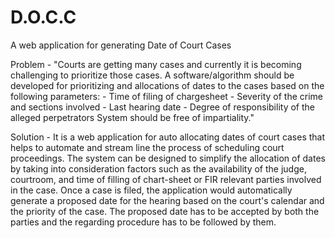 # D.O.C.C
A web application  for generating Date of Court Cases

Problem - "Courts are getting many cases and currently it is becoming challenging to prioritize those cases. A software/algorithm should be developed for prioritizing and allocations of dates to the cases based on the following parameters: - Time of filing of chargesheet - Severity of the crime and sections involved - Last hearing date - Degree of responsibility of the alleged perpetrators System should be free of impartiality."

Solution - It is a web application for auto allocating dates of court cases that helps to automate and stream line the process of scheduling court proceedings.
The system can be designed to simplify the allocation of dates by taking into consideration factors such as the availability of the judge, courtroom, and time of filling of chart-sheet or FIR relevant parties involved in the case. Once a case is filed, the application would automatically generate a proposed date for the hearing based on the court's calendar and the priority of the case. The proposed date has to be accepted by both the parties and the regarding procedure has to be followed by them.
